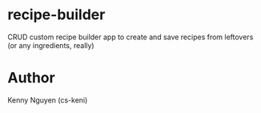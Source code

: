 # recipe-builder
CRUD custom recipe builder app to create and save recipes from leftovers (or any ingredients, really)

# Author
Kenny Nguyen (cs-keni)
